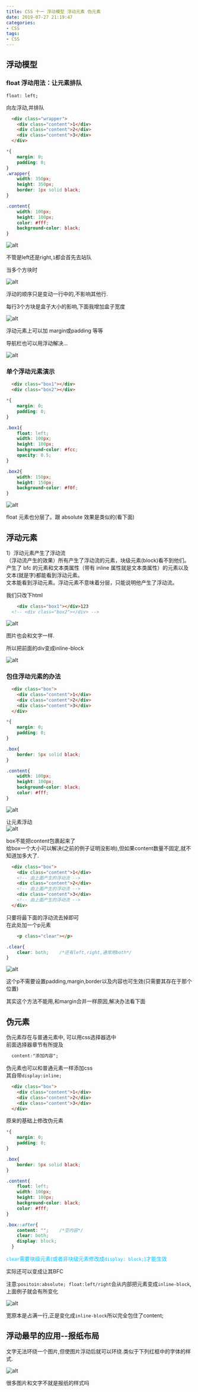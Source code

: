 ```yaml
---
title: CSS 十一 浮动模型 浮动元素 伪元素
date: 2019-07-27 21:19:47
categories:
- CSS
tags: 
- CSS
---
```

## 浮动模型

### float 浮动用法：让元素排队

`float: left;`  

向左浮动,并排队  

```html
  <div class="wrapper">
    <div class="content">1</div>
    <div class="content">2</div>
    <div class="content">3</div>
  </div>
```

```css
*{
    margin: 0;
    padding: 0;
}
.wrapper{
    width: 350px;
    height: 350px;
    border: 1px solid black;
}

.content{
    width: 100px;
    height: 100px;
    color: #fff;
    background-color: black;
}
```

![alt](./CSS-十一-浮动模型-浮动元素-伪元素/浮动1.gif)  

不管是left还是right,`1`都会首先去站队  

当多个方块时  

![alt](./CSS-十一-浮动模型-浮动元素-伪元素/浮动2.gif)  

浮动的顺序只是变动一行中的,不影响其他行.  

每行3个方块是盒子大小的影响,下面我增加盒子宽度   

![alt](./CSS-十一-浮动模型-浮动元素-伪元素/浮动3.png)  

浮动元素上可以加 margin或padding 等等   

导航栏也可以用浮动解决...  

![alt](./CSS-十一-浮动模型-浮动元素-伪元素/浮动实例.png)   

### 单个浮动元素演示

```html
  <div class="box1"></div>
  <div class="box2"></div>
```

```css
*{
    margin: 0;
    padding: 0;
}

.box1{
    float: left;
    width: 100px;
    height: 100px;
    background-color: #fcc;
    opacity: 0.5;
}

.box2{
    width: 150px;
    height: 150px;
    background-color: #f0f;
}
```

![alt](./CSS-十一-浮动模型-浮动元素-伪元素/浮动4.gif)  

float 元素也分层了。跟 absolute 效果是类似的(看下面)  

## 浮动元素

1）浮动元素产生了浮动流  
（浮动流产生的效果）所有产生了浮动流的元素，块级元素(block)看不到他们。  
产生了 bfc 的元素和文本类属性（带有 inline 属性就是文本类属性）的元素以及文本(就是字)都能看到浮动元素。  
文本能看到浮动元素。浮动元素不意味着分层，只能说明他产生了浮动流。  

我们只改下html  

```html
    <div class="box1"></div>123
  <!-- <div class="box2"></div> -->
```

![alt](./CSS-十一-浮动模型-浮动元素-伪元素/浮动5.png)   

图片也会和文字一样.  

所以把前面的div变成inline-block  

![alt](./CSS-十一-浮动模型-浮动元素-伪元素/浮动6.gif)  

### 包住浮动元素的办法

```html
  <div class="box">
    <div class="content">1</div>
    <div class="content">2</div>
    <div class="content">3</div>
  </div>
```

```css
*{
    margin: 0;
    padding: 0;
}

.box{
    border: 5px solid black;
}

.content{
    width: 100px;
    height: 100px;
    background-color: black;
    color: #fff;
}
```

![alt](./CSS-十一-浮动模型-浮动元素-伪元素/浮动7.png)   

让元素浮动  
![alt](./CSS-十一-浮动模型-浮动元素-伪元素/浮动8.gif)   

box不能把content包裹起来了  
给box一个大小可以解决(之前的例子证明没影响),但如果content数量不固定,就不知道加多大了.  

```html
  <div class="box">
    <div class="content">1</div>
    <!-- 由上面产生的浮动流 -->
    <div class="content">2</div>
    <!-- 由上面产生的浮动流 -->
    <div class="content">3</div>
    <!-- 由上面产生的浮动流 -->
  </div>
```

只要将最下面的浮动流去掉即可  
在此处加一个p元素  

```html
    <p class="clear"></p>
```

```css
.clear{
    clear: both;    /*还有left,right,通常用both*/
}
```

![alt](./CSS-十一-浮动模型-浮动元素-伪元素/浮动9.gif)   

这个p不需要设置padding,margin,border以及内容也可生效(只需要其存在于那个位置)  

其实这个方法不能用,和margin合并一样原因,解决办法看下面  

## 伪元素

伪元素存在与普通元素中, 可以用css选择器选中  
前面选择器章节有所提及  

```css
  content:"添加内容";
```

伪元素也可以和普通元素一样添加css  
其自带`display:inline;`  

```html
  <div class="box">
    <div class="content">1</div>
    <div class="content">2</div>
    <div class="content">3</div>
  </div>
```

原来的基础上修改伪元素  

```css
*{
    margin: 0;
    padding: 0;
}

.box{
    border: 5px solid black;
}

.content{
    float: left;
    width: 100px;
    height: 100px;
    background-color: black;
    color: #fff;
}

.box::after{
    content: "";    /*空内容*/
    clear: both;
    display: block;
  }
```

<font color=#00BFFF >`clear`需要块级元素(或者非块级元素修改成`display: block;`)才能生效</font>  

实际还可以变成让其BFC  

注意:`positoin:absolute;`&nbsp;&nbsp;`float:left/right`会从内部把元素变成`inline-block`,上面例子就会有所变化  

![alt](./CSS-十一-浮动模型-浮动元素-伪元素/浮动10.gif)  

宽原本是占满一行,正是变化成`inline-block`所以完全包住了content;  

## 浮动最早的应用--报纸布局

文字无法环绕一个图片,但使图片浮动后就可以环绕.类似于下列红框中的字体的样式.   

![alt](./CSS-十一-浮动模型-浮动元素-伪元素/报纸布局.png)  

很多图片和文字不就是报纸的样式吗  
